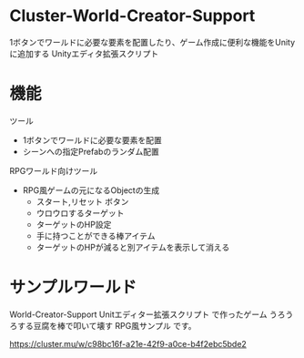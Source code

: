 # Cluster-World-Creator-Support
1ボタンでワールドに必要な要素を配置したり、ゲーム作成に便利な機能をUnityに追加する
Unityエディタ拡張スクリプト

# 機能

ツール  
- 1ボタンでワールドに必要な要素を配置  
- シーンへの指定Prefabのランダム配置

RPGワールド向けツール
- RPG風ゲームの元になるObjectの生成  
    - スタート,リセット ボタン  
    - ウロウロするターゲット  
    - ターゲットのHP設定  
    - 手に持つことができる棒アイテム  
    - ターゲットのHPが減ると別アイテムを表示して消える  

# サンプルワールド
World-Creator-Support Unitエディター拡張スクリプト で作ったゲーム
うろうろする豆腐を棒で叩いて壊す RPG風サンプル です。

https://cluster.mu/w/c98bc16f-a21e-42f9-a0ce-b4f2ebc5bde2
